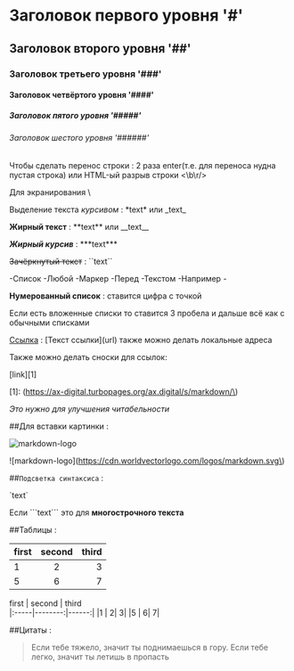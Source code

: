 # Заголовок первого уровня '#'
## Заголовок второго уровня '##'
### Заголовок третьего уровня '###'
#### Заголовок четвёртого уровня '####'
##### Заголовок пятого уровня '#####'
###### Заголовок шестого уровня '######'

Чтобы сделать перенос строки : 2 раза enter(т.е. для переноса нудна пустая строка) или HTML-ый разрыв строки \<\b\r\/\>

Для экранирования \\

Выделение текста *курсивом* : \*text\* или \_text\_

**Жирный текст** : \*\*text\*\* или \_\_text\_\_

***Жирный курсив*** : \*\*\*text\*\*\*

~~Зачёркнутый текст~~ : \`\`text\`\`

-Список
-Любой
-Маркер
-Перед
-Текстом 
-Например \-

**Нумерованный список** : ставится цифра с точкой

Если есть вложенные списки то ставится 3 пробела и дальше всё как с обычными списками

[Ссылка](https://ax-digital.turbopages.org/ax.digital/s/markdown/) : \[Текст ссылки\]\(url\) также можно делать локальные адреса 

Также можно делать сноски для ссылок: 

\[link\]\[1\]

\[1\]\: \(https://ax-digital.turbopages.org/ax.digital/s/markdown/\)

*Это нужно для улучшения читабельности*

##Для вставки картинки :

![markdown-logo](https://cdn.worldvectorlogo.com/logos/markdown.svg)

\!\[markdown-logo\]\(https://cdn.worldvectorlogo.com/logos/markdown.svg\)

##`Подсветка синтаксиса` :

\`text\`

Если \`\`\`text\`\`\` это для **многострочного текста**

##Таблицы :

first | second | third
|:-----|:--------:|------:|
|1     |         2|      3|
|5     |         6|      7|

first   \| second  \| third<br/>
\|:-----\|--------:\|------:\|
\|1     \|        2\|      3\|
\|5     \|        6\|      7\|

##Цитаты :

>Если тебе тяжело, значит ты поднимаешься в гору. Если тебе легко, значит ты летишь в пропасть
